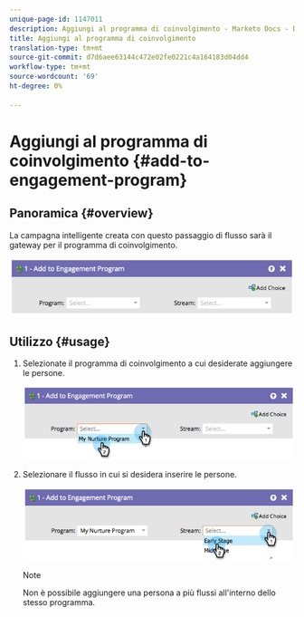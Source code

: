 ```yaml
---
unique-page-id: 1147011
description: Aggiungi al programma di coinvolgimento - Marketo Docs - Documentazione del prodotto
title: Aggiungi al programma di coinvolgimento
translation-type: tm+mt
source-git-commit: d7d6aee63144c472e02fe0221c4a164183d04dd4
workflow-type: tm+mt
source-wordcount: '69'
ht-degree: 0%

---
```



# Aggiungi al programma di coinvolgimento {#add-to-engagement-program}

## Panoramica {#overview}

La campagna intelligente creata con questo passaggio di flusso sarà il gateway per il programma di coinvolgimento.

![](assets/image2014-9-22-14-3a47-3a32.png)

## Utilizzo {#usage}

1. Selezionate il programma di coinvolgimento a cui desiderate aggiungere le persone.

   ![](assets/image2014-9-22-14-3a47-3a36.png)

1. Selezionare il flusso in cui si desidera inserire le persone.

   ![](assets/image2014-9-22-14-3a47-3a39.png)

   >[!NOTE]
   >
   >Non è possibile aggiungere una persona a più flussi all&#39;interno dello stesso programma.


